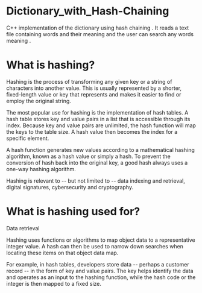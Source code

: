 # Dictionary_with_Hash-Chaining
C++ implementation of the dictionary using hash chaining  . It reads a text file containing words and their meaning and the user can search any words meaning .
# What is hashing?
Hashing is the process of transforming any given key or a string of characters into another value. This is usually represented by a shorter, fixed-length value or key that represents and makes it easier to find or employ the original string.

The most popular use for hashing is the implementation of hash tables. A hash table stores key and value pairs in a list that is accessible through its index. Because key and value pairs are unlimited, the hash function will map the keys to the table size. A hash value then becomes the index for a specific element.

A hash function generates new values according to a mathematical hashing algorithm, known as a hash value or simply a hash. To prevent the conversion of hash back into the original key, a good hash always uses a one-way hashing algorithm.

Hashing is relevant to -- but not limited to -- data indexing and retrieval, digital signatures, cybersecurity and cryptography. 

# What is hashing used for?
Data retrieval

Hashing uses functions or algorithms to map object data to a representative integer value. A hash can then be used to narrow down searches when locating these items on that object data map.

For example, in hash tables, developers store data -- perhaps a customer record -- in the form of key and value pairs. The key helps identify the data and operates as an input to the hashing function, while the hash code or the integer is then mapped to a fixed size.
